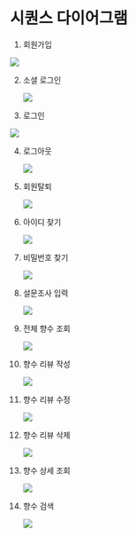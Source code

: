 # 시퀀스 다이어그램



1. 회원가입

<img src="images/Untitled Diagram-회원가입.drawio.png" />

2. 소셜 로그인

   <img src="./images/Untitled Diagram-소셜로그인.drawio.png" />



3. 로그인

<img src="./images/Untitled Diagram-로그인.drawio.png" />

4. 로그아웃

   <img src="./images/Untitled Diagram-로그아웃.drawio.png" />

5. 회원탈퇴

   <img src="./images/Untitled Diagram-회원탈퇴.drawio.png" />



6. 아이디 찾기

   <img src="./images/Untitled Diagram-아이디 찾기.drawio.png" />



7. 비밀번호 찾기

   <img src="./images/Untitled Diagram-비밀번호 찾기.drawio.png" />



8. 설문조사 입력

   <img src="./images/Untitled Diagram-설문조사 입력.drawio.png" />



9. 전체 향수 조회

   <img src="./images/Untitled Diagram-전체 향수 조회.drawio.png" />

10. 향수 리뷰 작성

    <img src="./images/Untitled Diagram-향수 리뷰 작성.drawio.png" />

11. 향수 리뷰 수정

    <img src="./images/Untitled Diagram-향수 리뷰 작성.drawio.png" />

12. 향수 리뷰 삭제

    <img src="./images/Untitled Diagram-향수 리뷰 삭제.drawio.png" />

13. 향수 상세 조회

    <img src="./images/Untitled Diagram-향수 상세 조회.drawio.png" />

14. 향수 검색

    <img src="./images/Untitled Diagram-향수검색.drawio.png" />
